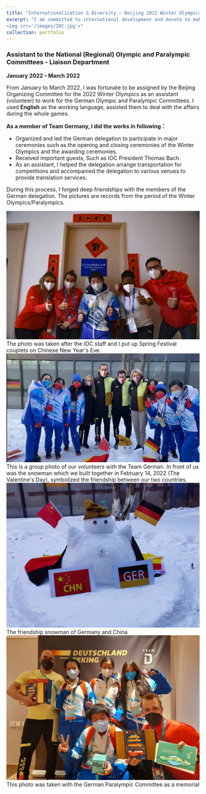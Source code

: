 ```yaml
---
title: "Internationalization & Diversity — Beijing 2022 Winter Olympics and Paralympics Games"
excerpt: "I am committed to international development and devote to make contribution to a diverse and harmonious society.<br/>
<img src='/images/IOC.jpg'>"
collection: portfolio
---
```


### Assistant to the National (Regional) Olympic and Paralympic Committees - Liaison Department
**January 2022 – March 2022**

From January to March 2022, I was fortunate to be assigned by the Beijing Organizing Committee for the 2022 Winter Olympics as an assistant (volunteer) to work for the German Olympic and Paralympic Committees. I  used __English__ as the working language, assisted them to deal with the affairs during the whole games.

__As a member of Team Germany, I did the works in following：__
- Organized and led the German delegation to participate in major ceremonies such as the opening and closing ceremonies of the Winter Olympics and the awarding ceremonies.
- Received important guests, Such as IOC President Thomas Bach.
- As an assistant, I helped the delegation arrange transportation for competitions and accompanied the delegation to various venues to provide translation services.

During this process, I forged deep friendships with the members of the German delegation. The pictures are records from the period of the Winter Olympics/Paralympics.


<img src='/images/IOC.jpg'>
The photo was taken after the IOC staff and I put up Spring Festival couplets on Chinese New Year's Eve.

<img src='/images/With team D snowman.jpg'>
This is a group photo of our volunteers with the Team German. In front of us was the snowman which we built together in February 14, 2022 (The Valentine's Day), symbolized the friendship between our two countries.

<img src='/images/Snow man.jpg'>
The friendship snowman of Germany and China

<img src='/images/With Paralympic Team D.jpg'>
This photo was taken with the German Paralympic Committee as a memorial